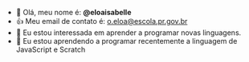 - 👋 Olá, meu nome é: **@eloaisabelle**
- :+1: Meu email de contato é: o.eloa@escola.pr.gov.br
- 👀 Eu estou interessada em aprender a programar novas linguagens.
- 🌱 Eu estou aprendendo a programar recentemente a linguagem de JavaScript e Scratch
